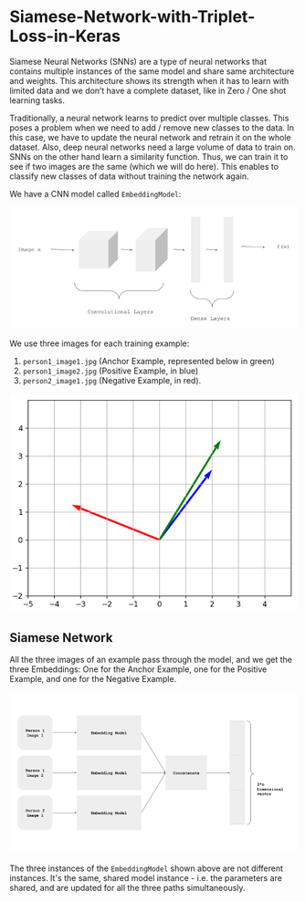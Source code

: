 # Siamese-Network-with-Triplet-Loss-in-Keras

Siamese Neural Networks (SNNs) are a type of neural networks that contains multiple instances of the same model and share same architecture and weights. This architecture shows its strength when it has to learn with limited data and we don’t have a complete dataset, like in Zero / One shot learning tasks.



Traditionally, a neural network learns to predict over multiple classes. This poses a problem when we need to add / remove new classes to the data. In this case, we have to update the neural network and retrain it on the whole dataset. Also, deep neural networks need a large volume of data to train on. SNNs on the other hand learn a similarity function. Thus, we can train it to see if two images are the same (which we will do here). This enables to classify new classes of data without training the network again.

We have a CNN model called `EmbeddingModel`:

![CNN](assets/CNN.png)

We use three images for each training example:
1. `person1_image1.jpg` (Anchor Example, represented below in green)
2. `person1_image2.jpg` (Positive Example, in blue)
3. `person2_image1.jpg` (Negative Example, in red).

![Embeddings](assets/embeddings.png)


## Siamese Network

All the three images of an example pass through the model, and we get the three Embeddings: One for the Anchor Example, one for the Positive Example, and one for the Negative Example.

![Siamese Network](assets/siamese.png)

The three instances of the `EmbeddingModel` shown above are not different instances. It's the same, shared model instance - i.e. the parameters are shared, and are updated for all the three paths simultaneously.
